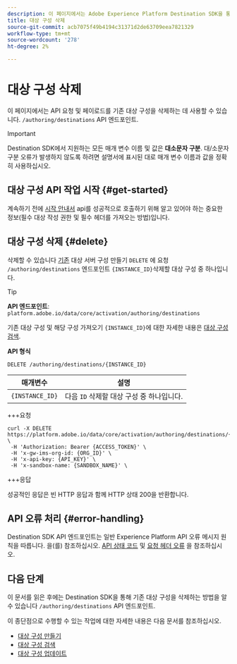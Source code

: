 ```yaml
---
description: 이 페이지에서는 Adobe Experience Platform Destination SDK을 통해 기존 대상 구성을 삭제하는 데 사용되는 API 호출을 보여줍니다.
title: 대상 구성 삭제
source-git-commit: acb7075f49b4194c31371d2de63709eea7821329
workflow-type: tm+mt
source-wordcount: '278'
ht-degree: 2%

---
```



# 대상 구성 삭제

이 페이지에서는 API 요청 및 페이로드를 기존 대상 구성을 삭제하는 데 사용할 수 있습니다. `/authoring/destinations` API 엔드포인트.

>[!IMPORTANT]
>
>Destination SDK에서 지원하는 모든 매개 변수 이름 및 값은 **대소문자 구분**. 대/소문자 구분 오류가 발생하지 않도록 하려면 설명서에 표시된 대로 매개 변수 이름과 값을 정확히 사용하십시오.

## 대상 구성 API 작업 시작 {#get-started}

계속하기 전에 [시작 안내서](../../getting-started.md) api를 성공적으로 호출하기 위해 알고 있어야 하는 중요한 정보(필수 대상 작성 권한 및 필수 헤더를 가져오는 방법)입니다.

## 대상 구성 삭제 {#delete}

삭제할 수 있습니다 [기존](create-destination-configuration.md) 대상 서버 구성 만들기 `DELETE` 에 요청 `/authoring/destinations` 엔드포인트 `{INSTANCE_ID}`삭제할 대상 구성 중 하나입니다.

>[!TIP]
>
>**API 엔드포인트**: `platform.adobe.io/data/core/activation/authoring/destinations`

기존 대상 구성 및 해당 구성 가져오기 `{INSTANCE_ID}`에 대한 자세한 내용은 [대상 구성 검색](retrieve-destination-configuration.md).

**API 형식**

```http
DELETE /authoring/destinations/{INSTANCE_ID}
```

| 매개변수 | 설명 |
| --------- | ----------- |
| `{INSTANCE_ID}` | 다음 `ID` 삭제할 대상 구성 중 하나입니다. |

+++요청

```shell
curl -X DELETE https://platform.adobe.io/data/core/activation/authoring/destinations/{INSTANCE_ID} \
 -H 'Authorization: Bearer {ACCESS_TOKEN}' \
 -H 'x-gw-ims-org-id: {ORG_ID}' \
 -H 'x-api-key: {API_KEY}' \
 -H 'x-sandbox-name: {SANDBOX_NAME}' \
```

+++응답

성공적인 응답은 빈 HTTP 응답과 함께 HTTP 상태 200을 반환합니다.


## API 오류 처리 {#error-handling}

Destination SDK API 엔드포인트는 일반 Experience Platform API 오류 메시지 원칙을 따릅니다. 을(를) 참조하십시오. [API 상태 코드](../../../../landing/troubleshooting.md#api-status-codes) 및 [요청 헤더 오류](../../../../landing/troubleshooting.md#request-header-errors) 을 참조하십시오.

## 다음 단계

이 문서를 읽은 후에는 Destination SDK을 통해 기존 대상 구성을 삭제하는 방법을 알 수 있습니다 `/authoring/destinations` API 엔드포인트.

이 종단점으로 수행할 수 있는 작업에 대한 자세한 내용은 다음 문서를 참조하십시오.

* [대상 구성 만들기](create-destination-configuration.md)
* [대상 구성 검색](retrieve-destination-configuration.md)
* [대상 구성 업데이트](update-destination-configuration.md)

